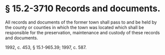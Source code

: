 # § 15.2-3710 Records and documents.

<p>All records and documents of the former town shall pass to and be held by the county or counties in which the town was located which shall be responsible for the preservation, maintenance and custody of these records and documents.</p><p>1992, c. 453, § 15.1-965.39; 1997, c. 587.</p>
